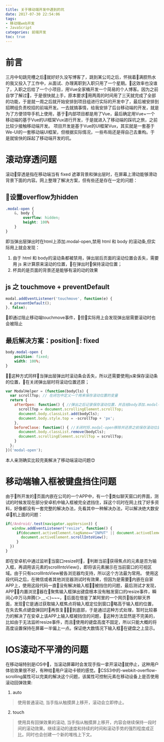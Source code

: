 ```yaml
---
title: 关于移动端开发中遇到的坑
date: 2017-07-30 22:54:06
tags: 
- 移动端web开发
- JavaScript
categories: 前端开发
toc: true
---
```

# 前言

三月中旬跳完槽之后就好好久没写博客了，跳到某公司之后，怀揣着满腔热水的我又投入了工作中，从面试、办理离职到入职只用了一个星期。这效率也没谁了，入职之后给了一个小项目，用Vue全家桶开发一个简易的个人博客。因为之前自学了解过，于是很快就上手，原本要求用两周的时间用了三天就完成了全部的功能，于是就一周之后就开始安排到项目组进行实际的开发中了，最后被安排到招聘组负责校招的前端开发。一去就搞事情，给我安排了后台移动端的开发，就是为了方便领导手机上使用，基于内部项目都是用了Vue，最后确定用Vue+一个移动端的基于Vue的UI框架Vux进行开发，于是就进入了移动端的踩坑之旅，之前比较少接触移动端开发。
项目开发是基于Vue的UI框架Vux，其实就是一套基于We-UI的一套移动端UI框架，但根据实际情况，一些布局还是得自己去重构。于是就愉快的踩起了移动端开发的坑。
<!-- more -->

# 滚动穿透问题

滚动穿透是指在移动端当有 fixed 遮罩背景和弹出层时，在屏幕上滑动能够滑动背景下面的内容。网上整理了解决方案，但有些还是存在一定的问题：

## 设置overflow为hidden

```css
.modal-open {
    &, body {
        overflow: hidden;
        height: 100%
    }
}
```

即当弹出层弹出时在html上添加.modal-open,禁用 html 和 body 的滚动条,但实际用上就会发现：

1. 由于 html 和 body的滚动条都被禁用，弹出层后页面的滚动位置会丢失，需要用 js 来计算原来滚动的位置，在弹出时保持滚动位置；
2. 杯具的是页面的背景还是能够有滚的动的效果

## js 之 touchmove + preventDefault

```js
modal.addEventListener('touchmove', function(e) {
  e.preventDefault();
}, false);
```

即通过阻止移动端touchmove事件，但实际用上会发现弹出层需要滚动时也会被阻止

## 最后解决方案：position: fixed

```css
body.modal-open {
    position: fixed;
    width: 100%;
}
```

这种方式同样当弹出层弹出时滚动条会丢失，所以还需要使用js来保存滚动条的位置，在关闭弹出层时将滚动位置还原；

```js
var ModalHelper = (function(bodyCls) {
  var scrollTop; // 在闭包中定义一个用来保存滚动位置的变量
  return {
    afterOpen: function() { //弹出之后记录保存滚动位置，并且给body添加.modal-open
      scrollTop = document.scrollingElement.scrollTop;
      document.body.classList.add(bodyCls);
      document.body.style.top = -scrollTop + 'px';
    },
    beforeClose: function() { //关闭时将.modal-open移除并还原之前保存滚动位置
      document.body.classList.remove(bodyCls);
      document.scrollingElement.scrollTop = scrollTop;
    }
  };
})('modal-open');
```

本人亲测确实比较完美解决了移动端滚动问题😊

# 移动端输入框被键盘挡住问题

由于所开发的页面内嵌在公司的一个APP中，有一个类似聊天窗口的界面，测试的时候发现在部分安卓机中输入框被完全遮挡住，踩这个坑时在网上找了好多资料，好像都没有一套完整的解决办法，先看其中一种解决办法，可以解决绝大数安卓机上面的问题：

```js
if(/Android/.test(navigator.appVersion)) {
   window.addEventListener("resize", function() {
     if(document.activeElement.tagName=="INPUT" || document.activeElement.tagName=="TEXTAREA") {
       document.activeElement.scrollIntoView();
     }
  })
}
```

即在安卓机中通过监听当窗口resize时，判断当前获得焦点的元素是否为输入框，再调用该元素的scrollIntoView()，即将该元素展示在当前窗口的可视区域。由于只有scrollIntoView被各浏览器均支持，所以这个方法最为常用。
使用这段代码之后，在微信或者其他浏览器测试时有效果，但因为是需要内嵌在自家APP上，使用这段代码一直没有解决输入框被挡住的问题，最后测试才发现，APP内置浏览器在聚焦输入框弹出键盘根本没有触发窗口的resize事件，瞬间心中万马奔腾(＞﹏＜)~~~，后面在借鉴了某阿里的一个网页版的聊天界面，发现它是通过获取输入框焦点将输入框定位到窗口略高于输入框的位置，在失去焦点键盘弹回时再恢复到底部，于是通过这种方式处理，暂时比较暴力的解决了在安卓上该APP上输入框被挡住的问题，这种方法显然是不完美的，比如由于无法监听resize事件，而且使用的键盘高度不固定，所以只能大概的将高度设置保持在屏幕一半偏上一点。保证绝大数情况下输入框在键盘之上显示。

# IOS滚动不平滑的问题

在移动端特别是iOS中，当滚动屏幕时会发现手指一拿开滚动就停止，这种用户体验效果很不好，有种给用户滚动卡顿的感觉。CSS3中的-webkit-overflow-scrolling属性可以完美的解决这个问题，该属性可控制元素在移动设备上是否使用滚动回弹效果:

1. auto
> 使用普通滚动, 当手指从触摸屏上移开，滚动会立即停止。

2. touch
> 使用具有回弹效果的滚动, 当手指从触摸屏上移开，内容会继续保持一段时间的滚动效果。继续滚动的速度和持续的时间和滚动手势的强烈程度成正比。同时也会创建一个新的堆栈上下文。
